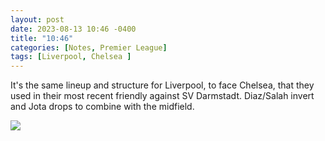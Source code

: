 ```yaml
---
layout: post
date: 2023-08-13 10:46 -0400
title: "10:46"
categories: [Notes, Premier League]
tags: [Liverpool, Chelsea ]
---
```


It's the same lineup and structure for Liverpool, to face Chelsea, that they used in their most recent friendly against SV Darmstadt. Diaz/Salah invert and Jota drops to combine with the midfield.

![](https://i.imgur.com/uq31oCx.jpg)


